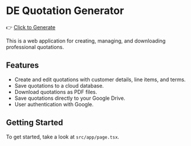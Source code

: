 # DE Quotation Generator
👉 [Click to Generate](https://de-quotation.vercel.app/)

This is a web application for creating, managing, and downloading professional quotations.

## Features

- Create and edit quotations with customer details, line items, and terms.
- Save quotations to a cloud database.
- Download quotations as PDF files.
- Save quotations directly to your Google Drive.
- User authentication with Google.

## Getting Started

To get started, take a look at `src/app/page.tsx`.
